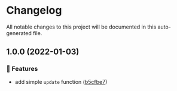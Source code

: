 # Changelog

All notable changes to this project will be documented in this auto-generated file.


## 1.0.0 (2022-01-03)


### :tropical_fish: Features

* add simple `update` function ([b5cfbe7](https://github.com/dtieber/update-as-you-copy/commit/b5cfbe7bbc4943e9e57e3ce1e7eda23b7d0feb44))
